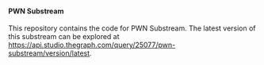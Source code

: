 #### PWN Substream

This repository contains the code for PWN Substream. The latest version of this substream can be explored at https://api.studio.thegraph.com/query/25077/pwn-substream/version/latest.
